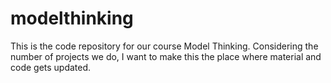 # modelthinking
This is the code repository for our course Model Thinking.  Considering the number of projects we do, I want to make this the place where material and code gets updated.
